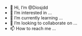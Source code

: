 - 👋 Hi, I’m @Diosjdd
- 👀 I’m interested in ...
- 🌱 I’m currently learning ...
- 💞️ I’m looking to collaborate on ...
- 📫 How to reach me ...

<!---
Diosjdd/Diosjdd is a ✨ special ✨ repository because its `README.md` (this file) appears on your GitHub profile.
You can click the Preview link to take a look at your changes.
--->
